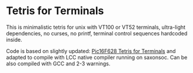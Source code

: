 # Tetris for Terminals

This is minimalistic tetris for unix with VT100 or VT52 terminals,
ultra-light dependencies, no curses, no printf, terminal control
sequences hardcoded inside.

Code is based on slightly updated:
[Pic16F628 Tetris for Terminals](https://tams.informatik.uni-hamburg.de/applets/hades/webdemos/95-dpi/pic16f628-tetris/tetris.html)
and adapted to compile with LCC native compiler running on saxonsoc.
Can be also compiled with GCC and 2-3 warnings.
